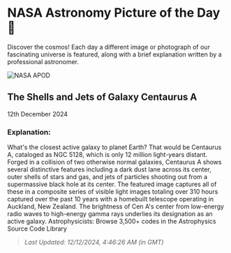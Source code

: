 
  # NASA Astronomy Picture of the Day 🌌

  Discover the cosmos! Each day a different image or photograph of our fascinating universe is featured, along with a brief explanation written by a professional astronomer.

![NASA APOD](https://apod.nasa.gov/apod/image/2412/CenAShellsJets_Olsen_6150.jpg)

## The Shells and Jets of Galaxy Centaurus A

12th December 2024

### Explanation: 

What's the closest active galaxy to planet Earth? That would be Centaurus A, cataloged as NGC 5128, which is only 12 million light-years distant. Forged in a collision of two otherwise normal galaxies, Centaurus A shows several distinctive features including a dark dust lane across its center, outer shells of stars and gas, and jets of particles shooting out from a supermassive black hole at its center.  The featured image captures all of these in a composite series of visible light images totaling over 310 hours captured over the past 10 years with a homebuilt telescope operating in Auckland, New Zealand. The brightness of Cen A's center from low-energy radio waves to high-energy gamma rays underlies its designation as an active galaxy.    Astrophysicists: Browse 3,500+ codes in the Astrophysics Source Code Library

> _Last Updated: 12/12/2024, 4:46:26 AM (in GMT)_
